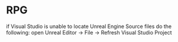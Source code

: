 # RPG

if Visual Studio is unable to locate Unreal Engine Source files do the following:
open Unreal Editor -> File -> Refresh Visual Studio Project